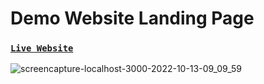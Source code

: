# Demo Website Landing Page

### [`Live Website`](https://headphone-three.vercel.app/)

![screencapture-localhost-3000-2022-10-13-09_09_59](https://user-images.githubusercontent.com/76748226/195658434-0388f4cf-87bf-41eb-8bb7-376694a566c7.png)
